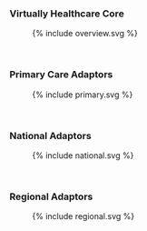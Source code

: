 ### Virtually Healthcare Core

<figure>{% include overview.svg %}</figure>
<br clear="all"/>

### Primary Care Adaptors

<figure>{% include primary.svg %}</figure>
<br clear="all"/>

### National Adaptors

<figure>{% include national.svg %}</figure>
<br clear="all"/>

### Regional Adaptors

<figure>{% include regional.svg %}</figure>
<br clear="all"/>

